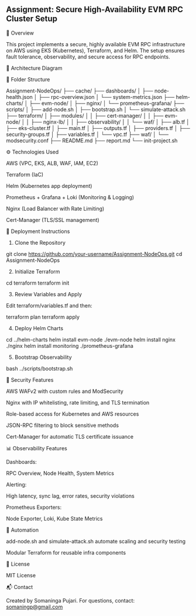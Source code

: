 ## Assignment: Secure High-Availability EVM RPC Cluster Setup

📌 Overview

This project implements a secure, highly available EVM RPC infrastructure on AWS using EKS (Kubernetes), Terraform, and Helm. The setup ensures fault tolerance, observability, and secure access for RPC endpoints.

🧱 Architecture Diagram



📂 Folder Structure

Assignment-NodeOps/
├── cache/
├── dashboards/
│   ├── node-health.json
│   ├── rpc-overview.json
│   └── system-metrics.json
├── helm-charts/
│   ├── evm-node/
│   ├── nginx/
│   └── prometheus-grafana/
├── scripts/
│   ├── add-node.sh
│   ├── bootstrap.sh
│   └── simulate-attack.sh
├── terraform/
│   ├── modules/
│   │   ├── cert-manager/
│   │   ├── evm-node/
│   │   ├── nginx-lb/
│   │   ├── observability/
│   │   └── waf/
│   ├── alb.tf
│   ├── eks-cluster.tf
│   ├── main.tf
│   ├── outputs.tf
│   ├── providers.tf
│   ├── security-groups.tf
│   ├── variables.tf
│   └── vpc.tf
├── waf/
│   └── modsecurity.conf
├── README.md
├── report.md
└── init-project.sh

⚙️ Technologies Used

AWS (VPC, EKS, ALB, WAF, IAM, EC2)

Terraform (IaC)

Helm (Kubernetes app deployment)

Prometheus + Grafana + Loki (Monitoring & Logging)

Nginx (Load Balancer with Rate Limiting)

Cert-Manager (TLS/SSL management)

🚀 Deployment Instructions

1. Clone the Repository

git clone https://github.com/your-username/Assignment-NodeOps.git
cd Assignment-NodeOps

2. Initialize Terraform

cd terraform
terraform init

3. Review Variables and Apply

Edit terraform/variables.tf and then:

terraform plan
terraform apply

4. Deploy Helm Charts

cd ../helm-charts
helm install evm-node ./evm-node
helm install nginx ./nginx
helm install monitoring ./prometheus-grafana

5. Bootstrap Observability

bash ../scripts/bootstrap.sh

🔐 Security Features

AWS WAFv2 with custom rules and ModSecurity

Nginx with IP whitelisting, rate limiting, and TLS termination

Role-based access for Kubernetes and AWS resources

JSON-RPC filtering to block sensitive methods

Cert-Manager for automatic TLS certificate issuance

📊 Observability Features

Dashboards:

RPC Overview, Node Health, System Metrics

Alerting:

High latency, sync lag, error rates, security violations

Prometheus Exporters:

Node Exporter, Loki, Kube State Metrics

🔄 Automation

add-node.sh and simulate-attack.sh automate scaling and security testing

Modular Terraform for reusable infra components

📝 License

MIT License

📬 Contact

Created by Somaninga Pujari. For questions, contact: somaningp@gmail.com